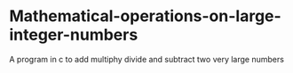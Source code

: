 Mathematical-operations-on-large-integer-numbers
================================================

A program in c to add multiphy divide and subtract two very large numbers 
